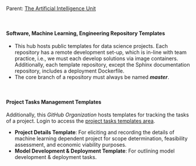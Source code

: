 
Parent: [The Artificial Intelligence Unit](https://github.com/theartificialintelligenceunit)

<br>

#### Software, Machine Learning, Engineering Repository Templates

* This hub hosts public templates for data science projects.  Each repository has a remote development set-up, which is in-line with team practice, i.e., we must each develop solutions via image containers.  Additionally, each template repository, except the Sphinx documentation repository, includes a deployment Dockerfile.
* The core branch of a repository must always be named **_master_**.

<br>

#### Project Tasks Management Templates

Additionally, this *GitHub Organization* hosts templates for tracking the tasks of a project.  Login to access the [project tasks templates area](https://github.com/orgs/thetemplates/projects).

* **Project Details Template**: For eliciting and recording the details of machine learning dependent project for scope determination, feasibility assessment, and economic viability purposes.
* **Model Development & Deployment Template**: For outlining model development & deployment tasks.


<br>
<br>

<br>
<br>


<!--
**Here are some ideas to get you started:**

🙋‍♀️ A short introduction - what is your organization all about?
🌈 Contribution guidelines - how can the community get involved?
👩‍💻 Useful resources - where can the community find your docs? Is there anything else the community should know?
🍿 Fun facts - what does your team eat for breakfast?
🧙 Remember, you can do mighty things with the power of [Markdown](https://docs.github.com/github/writing-on-github/getting-started-with-writing-and-formatting-on-github/basic-writing-and-formatting-syntax)
-->
